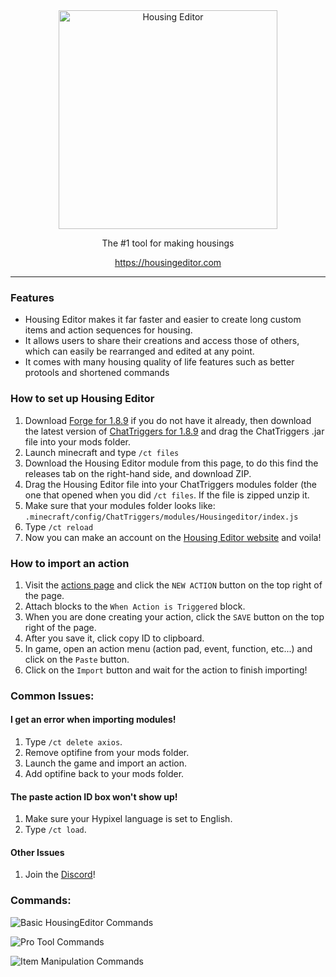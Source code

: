 <div align="center"><a href="https://www.housingeditor.com"><img src="https://www.housingeditor.com/img/logo.b2fb1e76.svg" alt="Housing Editor" width="350" /></a>
<p>The #1 tool for making housings</p>
<p><a href="https://housingeditor.com" target="_blank">https://housingeditor.com</a></p>
<hr /></div>
<h3 style="text-align: left;">Features</h3>

- Housing Editor makes it far faster and easier to create long custom items and action sequences for housing.
- It allows users to share their creations and access those of others, which can easily be rearranged and edited at any point.
- It comes with many housing quality of life features such as better protools and shortened commands

<h3 style="text-align: left;">How to set up Housing Editor</h3>
<ol>
<li>Download <a href="https://files.minecraftforge.net/net/minecraftforge/forge/index_1.8.9.html">Forge for 1.8.9</a> if you do not have it already, then download the latest version of <a href="https://www.chattriggers.com/">ChatTriggers for 1.8.9</a> and drag the ChatTriggers .jar file into your mods folder.</li>
<li>Launch minecraft and type <code>/ct files</code></li>
<li>Download the Housing Editor module from this page, to do this find the releases tab on the right-hand side, and download ZIP.</li>
<li>Drag the Housing Editor file into your ChatTriggers modules folder (the one that opened when you did <code>/ct files</code>. If the file is zipped unzip it.</li>
<li>Make sure that your modules folder looks like: <code>.minecraft/config/ChatTriggers/modules/Housingeditor/index.js</code></li>
<li>Type <code>/ct reload</code></li>
<li>Now you can make an account on the <a href="https://www.housingeditor.com" target="_blank">Housing Editor website</a> and voila!</li>
</ol>

<h3 style="text-align: left;">How to import an action</h3>
<ol>
  <li>Visit the <a href="https://files.minecraftforge.net/net/minecraftforge/forge/index_1.8.9.html">actions page</a> and click the <code>NEW ACTION</code> button on the top right of the page.</li>
  <li>Attach blocks to the <code>When Action is Triggered</code> block.</li>
  <li>When you are done creating your action, click the <code>SAVE</code> button on the top right of the page.</li>
  <li>After you save it, click copy ID to clipboard.</li>
  <li>In game, open an action menu (action pad, event, function, etc...) and click on the <code>Paste</code> button.</li>
  <li>Click on the <code>Import</code> button and wait for the action to finish importing!</li>
</ol>
<h3 style="text-align: left;">Common Issues:</h3>
<h4>I get an error when importing modules!</h4>
<ol>
  <li>Type <code>/ct delete axios</code>.</li>
  <li>Remove optifine from your mods folder.</li>
  <li>Launch the game and import an action.</li>
  <li>Add optifine back to your mods folder.</li>
</ol>
<h4>The paste action ID box won't show up!</h4>
<ol>
  <li>Make sure your Hypixel language is set to English.</li>
  <li>Type <code>/ct load</code>.</li>
</ol>
<h4>Other Issues</h4>
<ol>
  <li>Join the <a href="https://discord.gg/jX53YqUShu">Discord</a>!</li>
</ol>
<h3 style="text-align: left;">Commands:</h3>
<p><img src="https://cdn.discordapp.com/attachments/1011020739450773586/1143046873318428703/GggbUSn.png" alt="Basic HousingEditor Commands" /></p>
<p><img src="https://cdn.discordapp.com/attachments/1011020739450773586/1143048930293202985/RofybNO.png" alt="Pro Tool Commands" /></p>
<p><img src="https://cdn.discordapp.com/attachments/1011020739450773586/1143047380040679474/ry2aacl.png" alt="Item Manipulation Commands" /></p>
